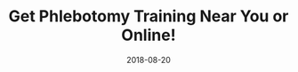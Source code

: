---
path: "/programs/l/"
scramble: "824FEB7B"
date: "2018-08-20"
title: "Get Phlebotomy Training Near You or Online!"
content: ""
components: "{'ads':0,'lrform':1}"
action: ""
areaOfStudy: "75346615"
concentration: "E7147EE5"
collegeId: ""
headerText: ""
introText: ""
buttonText: ""
submitButtonText: ""
theme: "ce-sem-programs"
launchInLightbox: "FALSE"
template: ""
aosName: "medical"
conName: "phlebotomy, clinical, lab, laboratory, technical"
---